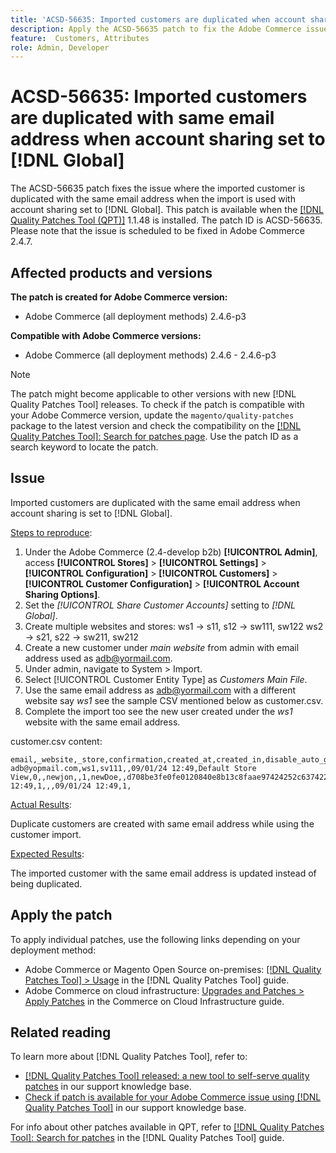 ```yaml
---
title: 'ACSD-56635: Imported customers are duplicated when account sharing is set to [!DNL Global]'
description: Apply the ACSD-56635 patch to fix the Adobe Commerce issue where the imported customer is duplicated with the same email address when the import is used with account sharing set to [!DNL Global].
feature:  Customers, Attributes
role: Admin, Developer
---
```

# ACSD-56635: Imported customers are duplicated with same email address when account sharing set to [!DNL Global]

The ACSD-56635 patch fixes the issue where the imported customer is duplicated with the same email address when the import is used with account sharing set to [!DNL Global]. This patch is available when the [[!DNL Quality Patches Tool (QPT)]](/help/announcements/adobe-commerce-announcements/magento-quality-patches-released-new-tool-to-self-serve-quality-patches.md) 1.1.48 is installed. The patch ID is ACSD-56635. Please note that the issue is scheduled to be fixed in Adobe Commerce 2.4.7.

## Affected products and versions

**The patch is created for Adobe Commerce version:**

* Adobe Commerce (all deployment methods) 2.4.6-p3

**Compatible with Adobe Commerce versions:**

* Adobe Commerce (all deployment methods) 2.4.6 - 2.4.6-p3

>[!NOTE]
>
>The patch might become applicable to other versions with new [!DNL Quality Patches Tool] releases. To check if the patch is compatible with your Adobe Commerce version, update the `magento/quality-patches` package to the latest version and check the compatibility on the [[!DNL Quality Patches Tool]: Search for patches page](https://experienceleague.adobe.com/tools/commerce-quality-patches/index.html). Use the patch ID as a search keyword to locate the patch.

## Issue

Imported customers are duplicated with the same email address when account sharing is set to [!DNL Global]. 

<u>Steps to reproduce</u>:

1. Under the Adobe Commerce (2.4-develop b2b) **[!UICONTROL Admin]**, access **[!UICONTROL Stores]** > **[!UICONTROL Settings]** > **[!UICONTROL Configuration]** > **[!UICONTROL Customers]** > **[!UICONTROL Customer Configuration]** > **[!UICONTROL Account Sharing Options]**.
1. Set the *[!UICONTROL Share Customer Accounts]* setting to *[!DNL Global]*.
1. Create multiple websites and stores:
ws1 -> s11, s12 -> sw111, sw122
ws2 -> s21, s22 -> sw211, sw212
1. Create a new customer under *main website* from admin with email address used as <adb@yormail.com>.
1. Under admin, navigate to System > Import.
1. Select [!UICONTROL Customer Entity Type] as *Customers Main File*.
1. Use the same email address as <adb@yormail.com> with a different website say *ws1* see the sample CSV mentioned below as customer.csv.
1. Complete the import too see the new user created under the *ws1* website with the same email address.
   
customer.csv content:
                                      
```
email,_website,_store,confirmation,created_at,created_in,disable_auto_group_change,dob,firstname,gender,group_id,lastname,middlename,password_hash,prefix,rp_token,rp_token_created_at,store_id,suffix,taxvat,updated_at,website_id,password
adb@yopmail.com,ws1,sv111,,09/01/24 12:49,Default Store View,0,,newjon,,1,newDoe,,d708be3fe0fe0120840e8b13c8faae97424252c6374227ff59c05814f1aecd79:mgLqkqgTwLPLlCljzvF8hp67fNOOvOZb:1,,07e71459c137f4da15292134ff459cba,30/10/15 12:49,1,,,09/01/24 12:49,1,
```

<u>Actual Results</u>:

Duplicate customers are created with same email address while using the customer import. 

<u>Expected Results</u>:

The imported customer with the same email address is updated instead of being duplicated.

## Apply the patch

To apply individual patches, use the following links depending on your deployment method:

* Adobe Commerce or Magento Open Source on-premises: [[!DNL Quality Patches Tool] > Usage](https://experienceleague.adobe.com/docs/commerce-operations/tools/quality-patches-tool/usage.html) in the [!DNL Quality Patches Tool] guide.
* Adobe Commerce on cloud infrastructure: [Upgrades and Patches > Apply Patches](https://experienceleague.adobe.com/docs/commerce-cloud-service/user-guide/develop/upgrade/apply-patches.html) in the Commerce on Cloud Infrastructure guide.

## Related reading

To learn more about [!DNL Quality Patches Tool], refer to:

* [[!DNL Quality Patches Tool] released: a new tool to self-serve quality patches](/help/announcements/adobe-commerce-announcements/magento-quality-patches-released-new-tool-to-self-serve-quality-patches.md) in our support knowledge base.
* [Check if patch is available for your Adobe Commerce issue using [!DNL Quality Patches Tool]](/help/support-tools/patches-available-in-qpt-tool/check-patch-for-magento-issue-with-magento-quality-patches.md) in our support knowledge base.

For info about other patches available in QPT, refer to [[!DNL Quality Patches Tool]: Search for patches](https://experienceleague.adobe.com/tools/commerce-quality-patches/index.html) in the [!DNL Quality Patches Tool] guide.
